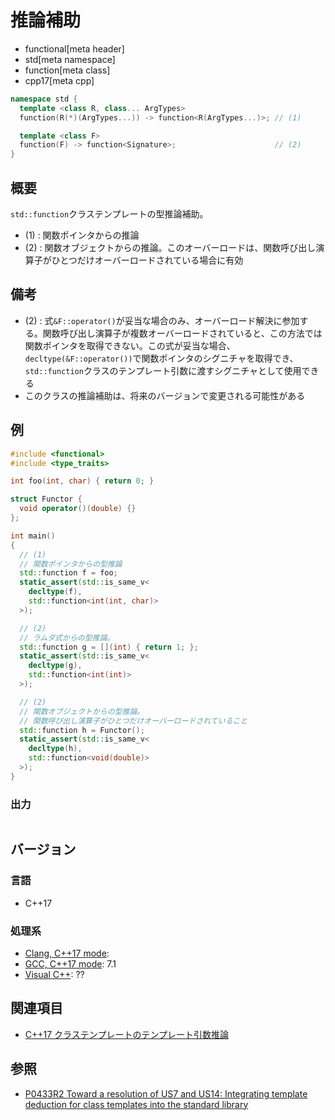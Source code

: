 # 推論補助
* functional[meta header]
* std[meta namespace]
* function[meta class]
* cpp17[meta cpp]

```cpp
namespace std {
  template <class R, class... ArgTypes>
  function(R(*)(ArgTypes...)) -> function<R(ArgTypes...)>; // (1)

  template <class F>
  function(F) -> function<Signature>;                      // (2)
}
```

## 概要
`std::function`クラステンプレートの型推論補助。

- (1) : 関数ポインタからの推論
- (2) : 関数オブジェクトからの推論。このオーバーロードは、関数呼び出し演算子がひとつだけオーバーロードされている場合に有効


## 備考
- (2) : 式`&F::operator()`が妥当な場合のみ、オーバーロード解決に参加する。関数呼び出し演算子が複数オーバーロードされていると、この方法では関数ポインタを取得できない。この式が妥当な場合、`decltype(&F::operator())`で関数ポインタのシグニチャを取得でき、`std::function`クラスのテンプレート引数に渡すシグニチャとして使用できる
- このクラスの推論補助は、将来のバージョンで変更される可能性がある

## 例
```cpp
#include <functional>
#include <type_traits>

int foo(int, char) { return 0; }

struct Functor {
  void operator()(double) {}
};

int main()
{
  // (1)
  // 関数ポインタからの型推論
  std::function f = foo;
  static_assert(std::is_same_v<
    decltype(f),
    std::function<int(int, char)>
  >);

  // (2)
  // ラムダ式からの型推論。
  std::function g = [](int) { return 1; };
  static_assert(std::is_same_v<
    decltype(g),
    std::function<int(int)>
  >);

  // (2)
  // 関数オブジェクトからの型推論。
  // 関数呼び出し演算子がひとつだけオーバーロードされていること
  std::function h = Functor();
  static_assert(std::is_same_v<
    decltype(h),
    std::function<void(double)>
  >);
}
```

### 出力
```
```


## バージョン
### 言語
- C++17

### 処理系
- [Clang, C++17 mode](/implementation.md#clang):
- [GCC, C++17 mode](/implementation.md#gcc): 7.1
- [Visual C++](/implementation.md#visual_cpp): ??


## 関連項目
- [C++17 クラステンプレートのテンプレート引数推論](/lang/cpp17/type_deduction_for_class_templates.md)


## 参照
- [P0433R2 Toward a resolution of US7 and US14: Integrating template deduction for class templates into the standard library](http://www.open-std.org/jtc1/sc22/wg21/docs/papers/2017/p0433r2.html)

